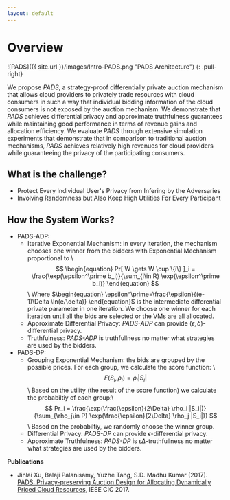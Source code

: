 ```yaml
---
layout: default
---
```


# Overview

![PADS]({{ site.url }}/images/Intro-PADS.png "PADS Architecture") 
{: .pull-right}

We propose *PADS*, a strategy-proof differentially private auction mechanism that allows cloud providers to privately trade resources with cloud consumers in such a way that individual bidding information of the cloud consumers is not exposed by the auction mechanism. 
We demonstrate that *PADS* achieves differential privacy and approximate truthfulness guarantees while maintaining good performance in terms of revenue gains and allocation efficiency.
We evaluate *PADS* through extensive simulation experiments that demonstrate that in comparison to traditional auction mechanisms, *PADS* achieves relatively high revenues for cloud providers while guaranteeing the privacy of the participating consumers.

## What is the challenge? 
 + Protect Every Individual User's Privacy from Infering by the Adversaries
 + Involving Randomness but Also Keep High Utilities For Every Participant

## How the System Works?
 + PADS-ADP:
   + Iterative Exponential Mechanism: in every iteration, the mechanism chooses one winner from the bidders with Exponential Mechanism proportional to \\
   $$
   \begin{equation} Pr[ W \gets W \cup \{i\} ]_i = \frac{\exp(\epsilon^\prime b_i)}{\sum_{i\in R} \exp(\epsilon^\prime b_i)} \end{equation}
   $$\\
     Where $\begin{equation} \epsilon^\prime=\frac{\epsilon}{(e-1)\Delta \ln(e/\delta)} \end{equation}$ is the intermediate differential private parameter in one iteration. 
     We choose one winner for each iteration until all the bids are selected or the VMs are all allocated. 
   + Approximate Differential Privacy: *PADS-ADP* can provide $(\epsilon,\delta)$-differential privacy. 
   + Truthfulness: *PADS-ADP* is truthfullness no matter what strategies are used by the bidders.
 + PADS-DP:
   + Grouping Exponential Mechanism: the bids are grouped by the possible prices. For each group, we calculate the score function: \\
   $$
   F(S_i, \rho_i) = \rho_i |S_i|
   $$\\
     Based on the utility (the result of the score function) we calculate the probabiltiy of each group:\\
   $$
   Pr_i = \frac{\exp(\frac{\epsilon}{2\Delta} \rho_i |S_i|)}{\sum_{\rho_j\in P} \exp(\frac{\epsilon}{2\Delta} \rho_j |S_i|)} 
   $$\\
     Based on the probabiltiy, we randomly choose the winner group. 
   + Differential Privacy: *PADS-DP* can provide $\epsilon$-differential privacy. 
   + Approximate Truthfulness: *PADS-DP* is $\epsilon\Delta$-truthfullness no matter what strategies are used by the bidders.

**Publications**

 + Jinlai Xu, Balaji Palanisamy, Yuzhe Tang, S.D. Madhu Kumar (2017). [PADS: Privacy-preserving Auction Design for Allocating Dynamically Priced Cloud Resources](https://www.researchgate.net/publication/319910839_PADS_Privacy-preserving_Auction_Design_for_Allocating_Dynamically_Priced_Cloud_Resources), IEEE CIC 2017.
 
